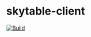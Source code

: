 # skytable-client

[![Build](https://github.com/wexom/skytable-client/actions/workflows/maven.yml/badge.svg)](https://github.com/wexom/skytable-client/actions/workflows/maven.yml)